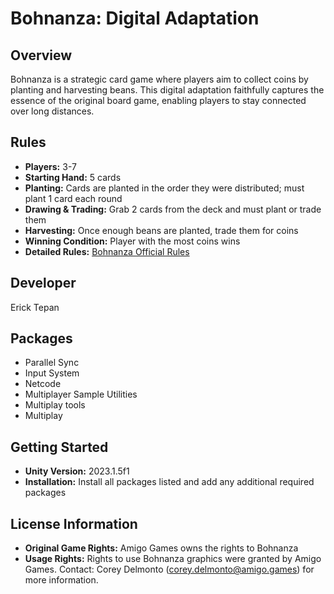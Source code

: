 # Bohnanza: Digital Adaptation

## Overview
Bohnanza is a strategic card game where players aim to collect coins by planting and harvesting beans. This digital adaptation faithfully captures the essence of the original board game, enabling players to stay connected over long distances.

## Rules
- **Players:** 3-7
- **Starting Hand:** 5 cards
- **Planting:** Cards are planted in the order they were distributed; must plant 1 card each round
- **Drawing & Trading:** Grab 2 cards from the deck and must plant or trade them
- **Harvesting:** Once enough beans are planted, trade them for coins
- **Winning Condition:** Player with the most coins wins
- **Detailed Rules:** [Bohnanza Official Rules](https://www.riograndegames.com/wp-content/uploads/2013/02/Bohnanza-Rules.pdf)

## Developer
Erick Tepan

## Packages
- Parallel Sync
- Input System 
- Netcode 
- Multiplayer Sample Utilities 
- Multiplay tools
- Multiplay

## Getting Started
- **Unity Version:** 2023.1.5f1
- **Installation:** Install all packages listed and add any additional required packages

## License Information
- **Original Game Rights:** Amigo Games owns the rights to Bohnanza
- **Usage Rights:** Rights to use Bohnanza graphics were granted by Amigo Games. Contact: Corey Delmonto (corey.delmonto@amigo.games) for more information.
